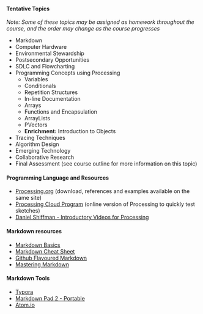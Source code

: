 #### Tentative Topics
_Note: Some of these topics may be assigned as homework throughout the course, and the order may change as the course progresses_
* Markdown
* Computer Hardware
* Environmental Stewardship
* Postsecondary Opportunities
* SDLC and Flowcharting
* Programming Concepts using Processing
  * Variables
  * Conditionals
  * Repetition Structures
  * In-line Documentation
  * Arrays
  * Functions and Encapsulation
  * ArrayLists
  * PVectors
  * **Enrichment:** Introduction to Objects
* Tracing Techniques
* Algorithm Design
* Emerging Technology
* Collaborative Research
* Final Assessment (see course outline for more information on this topic)

#### Programming Language and Resources
* [Processing.org](http://www.processing.org/) (download, references and examples available on the same site)
* [Processing Cloud Program](http://sketchpad.cc/) (online version of Processing to quickly test sketches)
* [Daniel Shiffman - Introductory Videos for Processing](http://vimeo.com/channels/introcompmedia)

#### Markdown resources
* [Markdown Basics](http://www.markdowntutorial.com/lesson/1/)
* [Markdown Cheat Sheet](https://guides.github.com/pdfs/markdown-cheatsheet-online.pdf)
* [Github Flavoured Markdown](https://help.github.com/articles/basic-writing-and-formatting-syntax/)
* [Mastering Markdown](https://guides.github.com/features/mastering-markdown/)

#### Markdown Tools
* [Typora](https://www.typora.io/)
* [Markdown Pad 2 - Portable](http://markdownpad.com/faq.html#portable)
* [Atom.io](http://atom.io/)